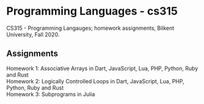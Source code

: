 # Programming Languages - cs315
CS315 - Programming Langauges; homework assignments, Bilkent University, Fall 2020.

## Assignments

Homework 1: Associative Arrays in Dart, JavaScript, Lua, PHP, Python, Ruby and Rust <br/>
Homework 2: Logically Controlled Loops in Dart, JavaScript, Lua, PHP, Python, Ruby and Rust <br/>
Homework 3: Subprograms in Julia <br/>
